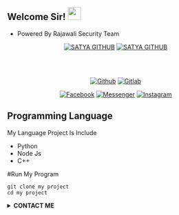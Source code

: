 ## Welcome Sir! <img src="https://raw.githubusercontent.com/iampavangandhi/iampavangandhi/master/gifs/Hi.gif" width="30px"></h2>
* Powered By Rajawali Security Team
<p align="center"><a href="https://github.com/SATYA-GANZ">
<a href="https://github.com/SATYA-GANZ"><img title="SATYA GITHUB" src="https://github-readme-stats.vercel.app/api?username=SATYA-GANZ&show_icons=true&include_all_commits=true&theme=chartreuse-dark&cache_seconds=3200"></a>
<a href="https://github.com/SATYA-GANZ"><img title="SATYA GITHUB" src="https://github-readme-stats.vercel.app/api/top-langs/?username=SATYA-GANZ&layout=compact&theme=nightowl"></a>
</p>
<br><br>
<p align="center">
<a href="https://github.com/SATYA-GANZ"><img title="Github" src="https://img.shields.io/badge/Github-SATYA--GANZ-blue?style=for-the-badge&logo=github"></a>
<a href="https://gitlab.com/SATYA-GANZ"><img title="Gitlab" src="https://img.shields.io/badge/Gitlab-SATYA--GANZ-blue?style=for-the-badge&logo=gitlab"></a>
</p>

<p align="center">
<a href="https://fb.com//SATYA-GANZ"><img title="Facebook" src="https://img.shields.io/badge/Facebook-red?style=for-the-badge&logo=facebook"></a>
<a href="https://m.me/SATYA-GANZ"><img title="Messenger" src="https://img.shields.io/badge/Messenger-red?style=for-the-badge&logo=messenger"></a>
<a href="https://www.instagram.com/SATYA-GANZ"><img title="Instagram" src="https://img.shields.io/badge/INSTAGRAM-purple?style=for-the-badge&logo=instagram"></a>

## Programming Language
My Language Project Is Include
* Python
* Node Js
* C++

#Run My Program
```
git clone my project
cd my project
```
<details>
  <summary><b>CONTACT ME</b></summary><br>

  * <a href="https://www.facebook.com/SATYA-GANZ"/><img alt="Satya Fb" align="left" width="22px" src="https://cdn.jsdelivr.net/npm/simple-icons@v3/icons/facebook.svg" /><b>Add</b></a><br>
  * <a href="https://wa.me/+6283819420404"/><img alt="Satya Wa" align="left" width="22px" src="https://cdn.jsdelivr.net/npm/simple-icons@v3/icons/telegram.svg" /><b>Chat</b></a><br>
  * <a href="https://github.com/SATYA-GANZ"/><img alt="SATYA GITHUB" align="left" width="22px" src="https://cdn.jsdelivr.net/npm/simple-icons@v3/icons/instagram.svg" /><b> Follow My Github</b></a>
  </p>
</details>
